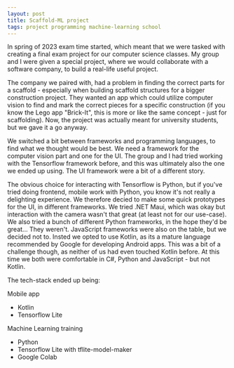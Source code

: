 ```yaml
---
layout: post
title: Scaffold-ML project 
tags: project programming machine-learning school
---
```

In spring of 2023 exam time started, which meant that we were tasked with creating a final exam project for our computer science classes.
My group and I were given a special project, where we would collaborate with a software company, to build a real-life useful project. 

The company we paired with, had a problem in finding the correct parts for a scaffold - especially when building scaffold structures for a bigger construction project. 
They wanted an app which could utilize computer vision to find and mark the correct pieces for a specific construction (if you know the Lego app "Brick-It", this is more or like the same concept - just for scaffolding).
Now, the project was actually meant for university students, but we gave it a go anyway. 

We switched a bit between frameworks and programming languages, to find what we thought would be best.
We need a framework for the computer vision part and one for the UI. 
The group and I had tried working with the Tensorflow framework before, and this was ultimately also the one we ended up using. 
The UI framework were a bit of a different story.

The obvious choice for interacting with Tensorflow is Python, but if you've tried doing frontend, mobile work with Python, you know it's not really a delighting experience. 
We therefore decied to make some quick prototypes for the UI, in different frameworks. 
We tried .NET Maui, which was okay but interaction with the camera wasn't that great (at least not for our use-case). 
We also tried a bunch of different Python frameworks, in the hope they'd be great... They weren't.
JavaScript frameworks were also on the table, but we decided not to. 
Insted we opted to use Kotlin, as its a mature language recommended by Google for developing Android apps. 
This was a bit of a challenge though, as neither of us had even touched Kotlin before. 
At this time we both were comfortable in C#, Python and JavaScript - but not Kotlin.

The tech-stack ended up being:

Mobile app
* Kotlin
* Tensorflow Lite

Machine Learning training
* Python 
* Tensorflow Lite with tflite-model-maker
* Google Colab 